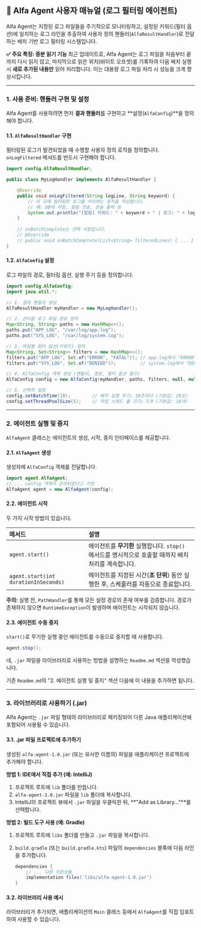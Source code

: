 ## 📄 Alfa Agent 사용자 매뉴얼 (로그 필터링 에이전트)

Alfa Agent는 지정된 로그 파일들을 주기적으로 모니터링하고, 설정된 키워드(필터 옵션)에 일치하는 로그 라인을 추출하여 사용자 정의 핸들러(`AlfaResultHandler`)로 전달하는 배치 기반 로그 필터링 시스템입니다.

**✅ 주요 특징: 증분 읽기 기능**
최근 업데이트로, Alfa Agent는 로그 파일을 처음부터 끝까지 다시 읽지 않고, 마지막으로 읽은 위치(바이트 오프셋)를 기록하여 다음 배치 실행 시 **새로 추가된 내용만** 읽어 처리합니다. 이는 대용량 로그 파일 처리 시 성능을 크게 향상시킵니다.

-----

### 1\. 사용 준비: 핸들러 구현 및 설정

Alfa Agent를 사용하려면 먼저 **결과 핸들러**를 구현하고 \*\*설정(`AlfaConfig`)\*\*을 정의해야 합니다.

#### 1.1. `AlfaResultHandler` 구현

필터링된 로그가 발견되었을 때 수행할 사용자 정의 로직을 정의합니다. `onLogFiltered` 메서드를 반드시 구현해야 합니다.

```java
import config.AlfaResultHandler;

public class MyLogHandler implements AlfaResultHandler {

    @Override
    public void onLogFiltered(String logLine, String keyword) {
        // 이 곳에 필터링된 로그를 처리하는 로직을 작성합니다.
        // 예: DB에 저장, 알림 전송, 콘솔 출력 등
        System.out.println("[알림] 키워드: " + keyword + " | 로그: " + logLine);
    }
    
    // onBatchComplete는 선택 사항입니다.
    // @Override
    // public void onBatchComplete(List<String> filteredLines) { ... }
}
```

#### 1.2. `AlfaConfig` 설정

로그 파일의 경로, 필터링 옵션, 실행 주기 등을 정의합니다.

```java
import config.AlfaConfig;
import java.util.*;

// 1. 결과 핸들러 생성
AlfaResultHandler myHandler = new MyLogHandler();

// 2. 관리할 로그 파일 경로 정의
Map<String, String> paths = new HashMap<>();
paths.put("APP_LOG", "/var/log/app.log");
paths.put("SYS_LOG", "/var/log/system.log");

// 3. 파일별 필터 옵션(키워드) 정의
Map<String, Set<String>> filters = new HashMap<>();
filters.put("APP_LOG", Set.of("ERROR", "FATAL")); // app.log에서 "ERROR" 또는 "FATAL" 검색
filters.put("SYS_LOG", Set.of("DENIED"));         // system.log에서 "DENIED" 검색

// 4. AlfaConfig 객체 생성 (핸들러, 경로, 필터 옵션 필수)
AlfaConfig config = new AlfaConfig(myHandler, paths, filters, null, null);

// 5. 선택적 설정
config.setBatchTime(10);        // 배치 실행 주기: 10초마다 (기본값: 20초)
config.setThreadPoolSize(5);    // 작업 스레드 풀 크기: 5개 (기본값: 10개)
```

-----

### 2\. 에이전트 실행 및 중지

`AlfaAgent` 클래스는 에이전트의 생성, 시작, 중지 인터페이스를 제공합니다.

#### 2.1. `AlfaAgent` 생성

생성자에 `AlfaConfig` 객체를 전달합니다.

```java
import agent.AlfaAgent;
// ... config 객체가 준비되었다고 가정
AlfaAgent agent = new AlfaAgent(config);
```

#### 2.2. 에이전트 시작

두 가지 시작 방법이 있습니다.

| 메서드 | 설명 |
| :--- | :--- |
| `agent.start()` | 에이전트를 **무기한** 실행합니다. `stop()` 메서드를 명시적으로 호출할 때까지 배치 처리를 계속합니다. |
| `agent.start(int durationInSeconds)` | 에이전트를 지정된 시간(**초 단위**) 동안 실행한 후, 스케줄러를 자동으로 종료합니다. |

**주의:** 실행 전, `PathHandler`를 통해 모든 설정 경로의 존재 여부를 검증합니다. 경로가 존재하지 않으면 `RuntimeException`이 발생하며 에이전트는 시작되지 않습니다.

#### 2.3. 에이전트 수동 중지

`start()`로 무기한 실행 중인 에이전트를 수동으로 중지할 때 사용합니다.

```java
agent.stop();
```


네, `.jar` 파일을 라이브러리로 사용하는 방법을 설명하는 `Readme.md` 섹션을 작성했습니다.

기존 `Readme.md`의 "2. 에이전트 실행 및 중지" 섹션 다음에 이 내용을 추가하면 됩니다.

-----

### 3\. 라이브러리로 사용하기 (.jar)

Alfa Agent는 `.jar` 파일 형태의 라이브러리로 패키징되어 다른 Java 애플리케이션에 포함되어 사용될 수 있습니다.

#### 3.1. .jar 파일 프로젝트에 추가하기

생성된 `alfa-agent-1.0.jar` (또는 유사한 이름의) 파일을 애플리케이션 프로젝트에 추가해야 합니다.

**방법 1: IDE에서 직접 추가 (예: IntelliJ)**

1.  프로젝트 루트에 `lib` 폴더를 만듭니다.
2.  `alfa-agent-1.0.jar` 파일을 `lib` 폴더에 복사합니다.
3.  IntelliJ의 프로젝트 뷰에서 `.jar` 파일을 우클릭한 뒤, \*\*"Add as Library..."\*\*를 선택합니다.

**방법 2: 빌드 도구 사용 (예: Gradle)**

1.  프로젝트 루트에 `libs` 폴더를 만들고 `.jar` 파일을 복사합니다.

2.  `build.gradle` (또는 `build.gradle.kts`) 파일의 `dependencies` 블록에 다음 라인을 추가합니다.

    ```groovy
    dependencies {
        // ... 다른 의존성들
        implementation files('libs/alfa-agent-1.0.jar')
    }
    ```

#### 3.2. 라이브러리 사용 예시

라이브러리가 추가되면, 애플리케이션의 `Main` 클래스 등에서 `AlfaAgent`를 직접 임포트하여 사용할 수 있습니다.


